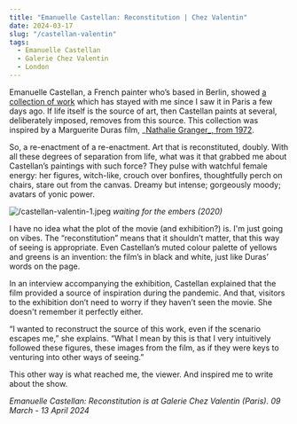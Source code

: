 ```yaml
---
title: "Emanuelle Castellan: Reconstitution | Chez Valentin"
date: 2024-03-17
slug: "/castellan-valentin"
tags:
  - Emanuelle Castellan
  - Galerie Chez Valentin
  - London
---
```


Emanuelle Castellan, a French painter who’s based in Berlin, showed [a collection of work](https://www.galeriechezvalentin.com/expositions/reconstitution-une-exposition-d-emmanuelle-castellan) which has stayed with me since I saw it in Paris a few days ago. If life itself is the source of art, then Castellan paints at several, deliberately imposed, removes from this source. This collection was inspired by a Marguerite Duras film, _[Nathalie Granger_, from 1972](https://www.imdb.com/title/tt0068991/).

So, a re-enactment of a re-enactment. Art that is reconstituted, doubly. With all these degrees of separation from life, what was it that grabbed me about Castellan’s paintings with such force? They pulse with watchful female energy: her figures, witch-like, crouch over bonfires, thoughtfully perch on chairs, stare out from the canvas. Dreamy but intense; gorgeously moody; avatars of yonic power.

![/castellan-valentin-1.jpeg](castellan-valentin-1.jpeg)
_waiting for the embers (2020)_

I have no idea what the plot of the movie (and exhibition?) is. I'm just going on vibes. The “reconstitution” means that it shouldn’t matter, that this way of seeing is appropriate. Even Castellan’s muted colour palette of yellows and greens is an invention: the film’s in black and white, just like Duras’ words on the page.

In an interview accompanying the exhibition, Castellan explained that the film provided a source of inspiration during the pandemic. And that, visitors to the exhibition don’t need to worry if they haven’t seen the movie. She doesn't remember it perfectly either.

“I wanted to reconstruct the source of this work, even if the scenario escapes me,” she explains. “What I mean by this is that I very intuitively followed these figures, these images from the film, as if they were keys to venturing into other ways of seeing.”

This other way is what reached me, the viewer. And inspired me to write about the show.

_Emanuelle Castellan: Reconstitution is at Galerie Chez Valentin (Paris). 09 March - 13 April 2024_
